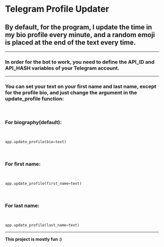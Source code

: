 # Telegram Profile Updater

## By default, for the program, I update the time in my bio profile every minute, and a random emoji is placed at the end of the text every time.

<hr>

### In order for the bot to work, you need to define the API_ID and API_HASH variables of your Telegram account.

<hr>

### You can set your text on your first name and last name, except for the profile bio, and just change the argument in the update_profile function:

<br>

### For biography(default):

<br>

```python
app.update_profile(bio=text)
```

<br>

### For first name:

<br>

```python
app.update_profile(first_name=text)
```

<br>

### For last name:

<br>

```python
app.update_profile(last_name=text)
```

<hr>

**This project is mostly fun :)**

